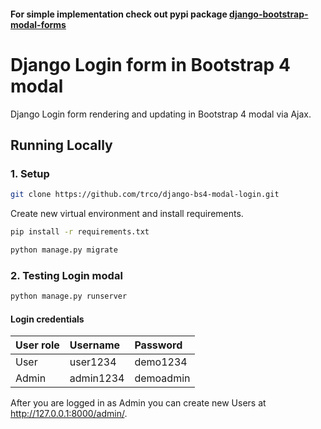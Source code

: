 #### For simple implementation check out pypi package [django-bootstrap-modal-forms](https://github.com/trco/django-bootstrap-modal-forms)

# Django Login form in Bootstrap 4 modal

Django Login form rendering and updating in Bootstrap 4 modal via Ajax.

## Running Locally

### 1. Setup

```bash
git clone https://github.com/trco/django-bs4-modal-login.git
```

Create new virtual environment and install requirements.

```bash
pip install -r requirements.txt
```

```bash
python manage.py migrate
```

### 2. Testing Login modal

```bash
python manage.py runserver
```
#### Login credentials

| User role     | Username     | Password     |
| :-------------|:-------------|:-------------|
| User          | user1234     | demo1234     |
| Admin         | admin1234    | demoadmin    |



After you are logged in as Admin you can create new Users at http://127.0.0.1:8000/admin/.
